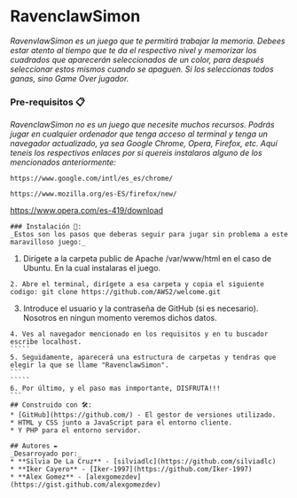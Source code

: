 # RavenclawSimon
_RavenvlawSimon es un juego que te permitirá trabajar la memoria. Debees estar atento al tiempo que te da el respectivo nivel y memorizar los cuadrados que aparecerán seleccionados de un color, para después seleccionar estos mismos cuando se apaguen. Si los seleccionas todos ganas, sino Game Over jugador._

### Pre-requisitos 📋
_RavenclawSimon no es un juego que necesite muchos recursos. Podrás jugar en cualquier ordenador que tenga acceso al terminal y tenga un navegador actualizado, ya sea Google Chrome, Opera, Firefox, etc. Aquí teneis los respectivos enlaces por si quereis instalaros alguno de los mencionados anteriormente:_
```
https://www.google.com/intl/es_es/chrome/
```
```
https://www.mozilla.org/es-ES/firefox/new/
```
https://www.opera.com/es-419/download
```
### Instalación 🔧:
_Estos son los pasos que deberas seguir para jugar sin problema a este maravilloso juego:_
```
1. Dirígete a la carpeta public de Apache /var/www/html en el caso de Ubuntu. En la cual instalaras el juego.
``````
2. Abre el terminal, dirígete a esa carpeta y copia el siguiente codigo: git clone https://github.com/AWS2/welcome.git
``````
3. Introduce el usuario y la contraseña de GitHub (si es necesario). Nosotros en ningun momento veremos dichos datos.
``````
4. Ves al navegador mencionado en los requisitos y en tu buscador escribe localhost.
`````
5. Seguidamente, aparecerá una estructura de carpetas y tendras que elegir la que se llame "RavenclawSimon".
```
`````
6. Por último, y el paso mas inmportante, DISFRUTA!!!
```
## Construido con 🛠️:
* [GitHub](https://github.com/) - El gestor de versiones utilizado.
* HTML y CSS junto a JavaScript para el entorno cliente.
* Y PHP para el entorno servidor.

## Autores ✒️
_Desarroyado por:_
* **Silvia De La Cruz** - [silviadlc](https://github.com/silviadlc)
* **Iker Cayero** - [Iker-1997](https://github.com/Iker-1997)
* **Alex Gomez** - [alexgomezdev](https://gist.github.com/alexgomezdev)

